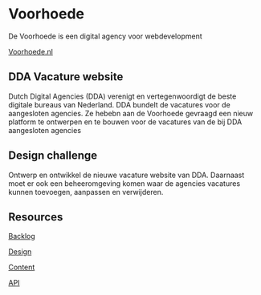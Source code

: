 # Voorhoede

De Voorhoede is een digital agency voor webdevelopment

[Voorhoede.nl](https://www.voorhoede.nl/)

## DDA Vacature website
Dutch Digital Agencies (DDA) verenigt en vertegenwoordigt de beste digitale bureaus van Nederland. DDA bundelt de vacatures voor de aangesloten agencies. Ze hebebn aan de Voorhoede gevraagd een nieuw platform te ontwerpen en te bouwen voor de vacatures van de bij DDA aangesloten agencies

## Design challenge
Ontwerp en ontwikkel de nieuwe vacature website van DDA. Daarnaast moet er ook een beheeromgeving komen waar de agencies vacatures kunnen toevoegen, aanpassen en verwijderen.

## Resources

[Backlog](https://github.com/orgs/fdnd-agency/projects/40)

[Design]()

[Content]()

[API]()


